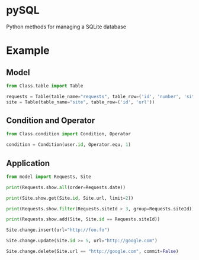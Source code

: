 # pySQL
Python methods for managing a SQLite database

# Example

## Model
```python
from Class.table import Table

requests = Table(table_name="requests", table_row=('id', 'number', 'siteId', 'date'))
site = Table(table_name="site", table_row=('id', 'url'))
```

## Condition and Operator
```python
from Class.condition import Condition, Operator

condition = Condition(user.id, Operator.equ, 1)
```

## Application
```python
from model import Requests, Site

print(Requests.show.all(order=Requests.date))

print(Site.show.get(Site.id, Site.url, limit=2))

print(Requests.show.filter(Requests.siteId > 3, group=Requests.siteId))

print(Requests.show.add(Site, Site.id == Requests.siteId))

Site.change.insert(url="http://foo.fo")

Site.change.update(Site.id >= 5, url="http://google.com")

Site.change.delete(Site.url == "http://google.com", commit=False)
```
